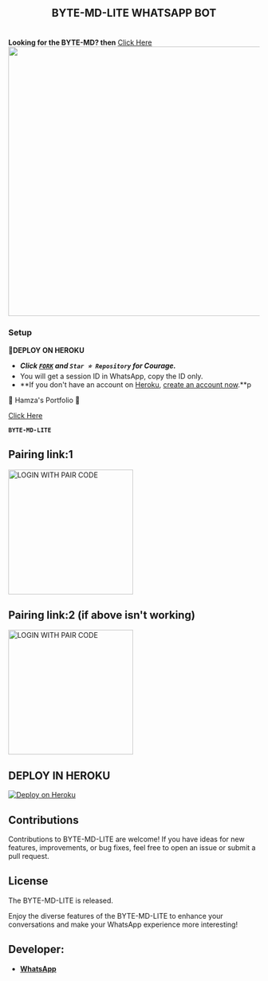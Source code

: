 
## <p align="center"> BYTE-MD-LITE WHATSAPP BOT
<br>
<strong>Looking for the BYTE-MD? then</strong>
<a href="https://github.com/HyHamza/BYTE-MD">Click Here</a>


<img src="https://raw.githubusercontent.com/HyHamza/HyHamza/main/Images/BYTE-MD-LITE.jpeg" width="540" height="auto" />
</p>     

### Setup

**📌DEPLOY ON HEROKU**
   - ***Click [`FORK`](https://github.com/HyHamza/BYTE-MD-LITE/fork) and `Star ⭐ Repository` for Courage.***
   - You will get a session ID in WhatsApp, copy the ID only.
   - **If you don't have an account on [Heroku](https://signup.heroku.com/), [create an account now](https://signup.heroku.com/).**p
</p>
🌟 Hamza's Portfolio 🌟

<a href="https://HyHamza.vercel.app/">Click Here</a>

**`BYTE-MD-LITE`**

##  Pairing link:1

<a href="https://byte-session.vercel.app/"><img src="https://img.shields.io/badge/LOGIN%20WITH-PAIR%20CODE-red" alt="LOGIN WITH PAIR CODE" width="250"></a>

## Pairing link:2 (if above isn't working)

<a href="https://byte-session-2.vercel.app/"><img src="https://img.shields.io/badge/LOGIN%20WITH-PAIR%20CODE2-red" alt="LOGIN WITH PAIR CODE" width="250"></a>
## DEPLOY IN HEROKU

 [![Deploy on Heroku](https://www.herokucdn.com/deploy/button.svg)](https://dashboard.heroku.com/new?template=https://github.com/HyHamza/BYTE-MD-LITE/)

   </details>
</P>





## Contributions

Contributions to BYTE-MD-LITE are welcome! If you have ideas for new features, improvements, or bug fixes, feel free to open an issue or submit a pull request.

## License

The BYTE-MD-LITE is released.

Enjoy the diverse features of the BYTE-MD-LITE  to enhance your conversations and make your WhatsApp experience more interesting!

## Developer:
- [**WhatsApp**](https://wa.me/923072380380)

